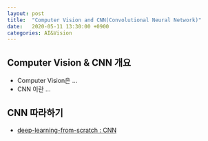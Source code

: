 ```yaml
---
layout: post
title:  "Computer Vision and CNN(Convolutional Neural Network)"
date:   2020-05-11 13:30:00 +0900
categories: AI&Vision
---
```


## Computer Vision & CNN 개요

- Computer Vision은 ...
- CNN 이란 ...

## CNN 따라하기

- [deep-learning-from-scratch : CNN](https://github.com/sungalex/deep-learning-from-scratch/blob/master/_mystudy/07_CNN.ipynb)
